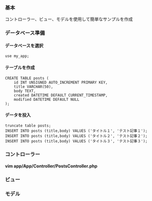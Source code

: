 ### 基本
コントローラー、ビュー、モデルを使用して簡単なサンプルを作成

### データベース準備
#### データベースを選択
```
use my_app;
```

#### テーブルを作成
```
CREATE TABLE posts (
    id INT UNSIGNED AUTO_INCREMENT PRIMARY KEY,
    title VARCHAR(50),
    body TEXT,
    created DATETIME DEFAULT CURRENT_TIMESTAMP,
    modified DATETIME DEFAULT NULL
);
```

#### データを投入
```
truncate table posts;
INSERT INTO posts (title,body) VALUES ('タイトル１', 'テスト記事１');
INSERT INTO posts (title,body) VALUES ('タイトル２', 'テスト記事２');
INSERT INTO posts (title,body) VALUES ('タイトル３', 'テスト記事３');
```

### コントローラー
#### vim app/App/Controller/PostsController.php

### ビュー

### モデル
